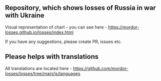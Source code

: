 ## Repository, which shows losses of Russia in war with Ukraine

Visual representation of chart - you can see here - https://mordor-losses.github.io/losses/index.html

If you have any suggestions, please create PR, issues etc.

## Please helps with translations
All translations are located here - https://github.com/mordor-losses/losses/tree/main/js/languages
